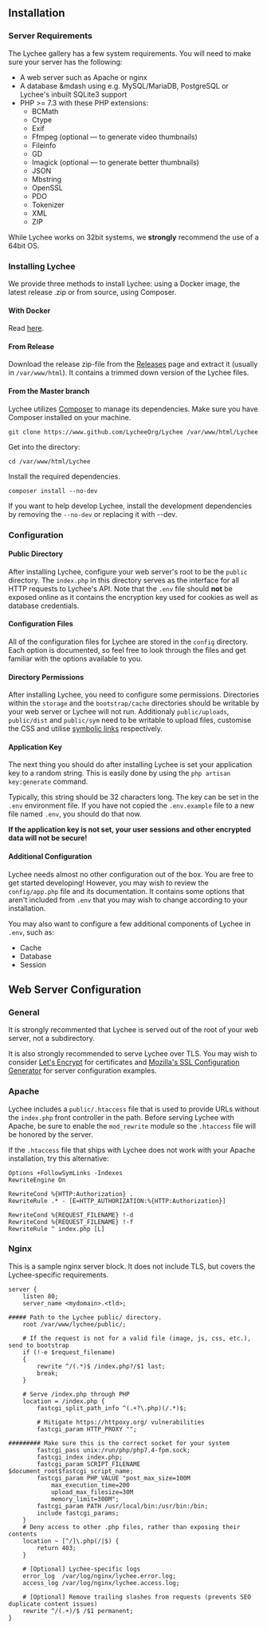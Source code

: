 ## Installation

### Server Requirements

The Lychee gallery has a few system requirements. You will need to make sure your server has the following:

- A web server such as Apache or nginx
- A database &mdash using e.g. MySQL/MariaDB, PostgreSQL or Lychee's inbuilt SQLite3 support
- PHP >= 7.3 with these PHP extensions:
  - BCMath
  - Ctype
  - Exif
  - Ffmpeg (optional &mdash; to generate video thumbnails)
  - Fileinfo
  - GD
  - Imagick (optional &mdash; to generate better thumbnails)
  - JSON
  - Mbstring
  - OpenSSL
  - PDO
  - Tokenizer
  - XML
  - ZIP

While Lychee works on 32bit systems, we **strongly** recommend the use of a 64bit OS.

### Installing Lychee

We provide three methods to install Lychee: using a Docker image, the latest release .zip or from source, using Composer.

#### With Docker

Read [here](docker.html).

#### From Release 

Download the release zip-file from the [Releases](https://github.com/LycheeOrg/Lychee/releases) page and extract it (usually in `/var/www/html`).
It contains a trimmed down version of the Lychee files.

#### From the Master branch

Lychee utilizes [Composer][1] to manage its dependencies. Make sure you have Composer installed on your machine.

```
git clone https://www.github.com/LycheeOrg/Lychee /var/www/html/Lychee
```
Get into the directory:
```
cd /var/www/html/Lychee
```
Install the required dependencies.
```
composer install --no-dev
```
If you want to help develop Lychee, install the development dependencies by removing the `--no-dev` or replacing it with --dev.


### Configuration

#### Public Directory
After installing Lychee, configure your web server's root to be the `public` directory. The `index.php` in this directory serves as the interface for all HTTP requests to Lychee's API. Note that the `.env` file should **not** be exposed online as it contains the encryption key used for cookies as well as database credentials.

#### Configuration Files
All of the configuration files for Lychee are stored in the `config` directory. Each option is documented, so feel free to look through the files and get familiar with the options available to you.

#### Directory Permissions
After installing Lychee, you need to configure some permissions. Directories within the `storage` and the `bootstrap/cache` directories should be writable by your web server or Lychee will not run. Additionaly `public/uploads`, `public/dist` and `public/sym` need to be writable to upload files, customise the CSS and utilise [symbolic links](https://lycheeorg.github.io/docs/settings.html#symbolic-link) respectively.

#### Application Key
The next thing you should do after installing Lychee is set your application key to a random string. This is easily done by using the `php artisan key:generate` command.

Typically, this string should be 32 characters long. The key can be set in the `.env` environment file. If you have not copied the `.env.example` file to a new file named `.env`, you should do that now.

**If the application key is not set, your user sessions and other encrypted data will not be secure!**

#### Additional Configuration
Lychee needs almost no other configuration out of the box. You are free to get started developing! However, you may wish to review the `config/app.php` file and its documentation. It contains some options that aren't included from `.env` that you may wish to change according to your installation.

You may also want to configure a few additional components of Lychee in `.env`, such as:

- Cache
- Database
- Session

## Web Server Configuration

### General
It is strongly recommented that Lychee is served out of the root of your web server, not a subdirectory.

It is also strongly recommended to serve Lychee over TLS. You may wish to consider [Let's Encrypt](https://letsencrypt.org/) for certificates and [Mozilla's SSL Configuration Generator](https://ssl-config.mozilla.org/) for server configuration examples.

### Apache

Lychee includes a `public/.htaccess` file that is used to provide URLs without the `index.php` front controller in the path. Before serving Lychee with Apache, be sure to enable the `mod_rewrite` module so the `.htaccess` file will be honored by the server.

If the `.htaccess` file that ships with Lychee does not work with your Apache installation, try this alternative:

```
Options +FollowSymLinks -Indexes
RewriteEngine On

RewriteCond %{HTTP:Authorization} .
RewriteRule .* - [E=HTTP_AUTHORIZATION:%{HTTP:Authorization}]

RewriteCond %{REQUEST_FILENAME} !-d
RewriteCond %{REQUEST_FILENAME} !-f
RewriteRule ^ index.php [L]
```

### Nginx

This is a sample nginx server block. It does not include TLS, but covers the Lychee-specific requirements.

```
server {
    listen 80;
    server_name <mydomain>.<tld>;

##### Path to the Lychee public/ directory.
    root /var/www/lychee/public/;

    # If the request is not for a valid file (image, js, css, etc.), send to bootstrap
    if (!-e $request_filename)
    {
        rewrite ^/(.*)$ /index.php?/$1 last;
        break;
    }

    # Serve /index.php through PHP
    location = /index.php {
        fastcgi_split_path_info ^(.+?\.php)(/.*)$;

        # Mitigate https://httpoxy.org/ vulnerabilities
        fastcgi_param HTTP_PROXY "";

######### Make sure this is the correct socket for your system
        fastcgi_pass unix:/run/php/php7.4-fpm.sock;
        fastcgi_index index.php;
        fastcgi_param SCRIPT_FILENAME $document_root$fastcgi_script_name;
        fastcgi_param PHP_VALUE "post_max_size=100M
            max_execution_time=200
            upload_max_filesize=30M
            memory_limit=300M";
        fastcgi_param PATH /usr/local/bin:/usr/bin:/bin;
        include fastcgi_params;
    }
    # Deny access to other .php files, rather than exposing their contents
    location ~ [^/]\.php(/|$) {
        return 403;
    }

    # [Optional] Lychee-specific logs
    error_log  /var/log/nginx/lychee.error.log;
    access_log /var/log/nginx/lychee.access.log;

    # [Optional] Remove trailing slashes from requests (prevents SEO duplicate content issues)
    rewrite ^/(.+)/$ /$1 permanent;
}
```


[1]: https://getcomposer.org/
